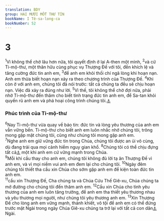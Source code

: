 ```yaml
---
translation: BDY
group: HAI MƯƠI MỐT THƯ TÍN
bookName: I Tê-sa-long-ca 
bookNumber: 52
---
```


<div class="title"><h1>3</h1></div>
<span class="verse 1te_3_1"><sup>1</sup>Vì không thể chờ lâu hơn nữa, tôi quyết định ở lại A-then một mình, </span>
<span class="verse 1te_3_2"><sup>2</sup>và cử Ti-mộ-thư, một thân hữu cùng phục vụ Thượng Đế với tôi, đến khích lệ và tăng cường đức tin anh em,</span>
<span class="verse 1te_3_3"><sup>3</sup>để anh em khỏi thối chí ngã lòng khi hoạn nạn. Anh em thừa biết hoạn nạn xảy ra theo chương trình của Thượng Đế. </span>
<span class="verse 1te_3_4"><sup>4</sup>Khi còn ở với anh em, chúng tôi đã nói trước: tất cả chúng ta đều sẽ chịu hoạn nạn. Việc đã xảy ra đúng như lời. </span>
<span class="verse 1te_3_5"><sup>5</sup>Vì thế, tôi không thể chờ đợi nữa, phải nhờ Ti-mộ-thư đến thăm cho biết tình trạng đức tin anh em, để Sa-tan khỏi quyến rũ anh em và phá hoại công trình chúng tôi.<a href="#" data-toggle="tooltip" data-placement="bottom" title="Ctd vô hiệu hóa công lao khó nhọc của chúng tôi">⚓</a></span>
<div class="title"><h3>Phúc trình của Ti-mộ-thư</h3></div>
<span class="verse 1te_3_6"><sup>6</sup>Nay Ti-mộ-thư vừa quay về báo tin: đức tin và lòng yêu thương của anh em vẫn vững bền. Ti-mộ-thư cho biết anh em luôn nhắc nhở chúng tôi, trông mong gặp mặt chúng tôi, cũng như chúng tôi mong gặp anh em.<br/></span>
<span class="verse 1te_3_7"><sup>7</sup>Nghe anh em giữ vững đức tin trong Chúa, chúng tôi được an ủi vô cùng, dù đang trải qua mọi cảnh hiểm nguy gian khổ. </span>
<span class="verse 1te_3_8"><sup>8</sup>Chúng tôi có thể chịu đựng tất cả<a href="#" data-toggle="tooltip" data-placement="bottom" title="Nt chúng tôi sống">⚓</a>  một khi anh em cứ vững mạnh trong Chúa.<br/></span>
<span class="verse 1te_3_9"><sup>9</sup>Mỗi khi cầu thay cho anh em, chúng tôi không đủ lời tạ ân Thượng Đế vì anh em, và vì mọi niềm vui anh em đem lại cho chúng tôi. </span>
<span class="verse 1te_3_10"><sup>10</sup>Ngày đêm chúng tôi thiết tha cầu xin Chúa cho sớm gặp anh em để kiện toàn đức tin anh em.<br/></span>
<span class="verse 1te_3_11"><sup>11</sup>cầu xin Thượng Đế, Cha chúng ta và Chúa Cứu Thế Giê-xu, Chúa chúng ta mở đường cho chúng tôi đến thăm anh em. </span>
<span class="verse 1te_3_12"><sup>12</sup>Cầu xin Chúa cho tình yêu thương của anh em luôn tăng trưởng, để anh em tha thiết yêu thương nhau và yêu thương mọi người, như chúng tôi yêu thương anh em. </span>
<span class="verse 1te_3_13"><sup>13</sup>Xin Thượng Đế cho lòng anh em vững mạnh, thánh khiết, vô tội để anh em có thể đứng trước mặt Ngài trong ngày Chúa Giê-xu chúng ta trở lại với tất cả con dân<a href="#" data-toggle="tooltip" data-placement="bottom" title="Nt thánh đồ">⚓</a> Ngài.</span>
